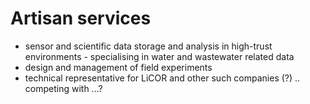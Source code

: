 # Artisan services

- sensor and scientific data storage and analysis in high-trust environments - specialising in water and wastewater related data
- design and management of field experiments
- technical representative for LiCOR and other such companies (?) .. competing with ...?
